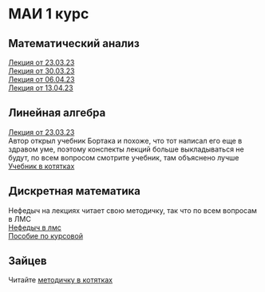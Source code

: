 # МАИ 1 курс
## Математический анализ

[Лекция от 23.03.23](https://github.com/Demo13B/MAI/blob/main/MathAn/MathAn23.03.23.pdf)\
[Лекция от 30.03.23](https://github.com/Demo13B/MAI/blob/main/MathAn/MathAn30.03.23.pdf)\
[Лекция от 06.04.23](https://github.com/Demo13B/MAI/blob/main/MathAn/MathAn06.04.23.pdf)\
[Лекция от 13.04.23](https://github.com/Demo13B/MAI/blob/main/MathAn/MathAn13.04.23.pdf)

## Линейная алгебра

[Лекция от 23.03.23](https://github.com/Demo13B/MAI/blob/main/LinAl/LinAl23.03.23.pdf)\
Автор открыл учебник Бортака и похоже, что тот написал его еще в здравом уме, поэтому конспекты лекций больше выкладываться не будут, по всем вопросом смотрите учебник, там объяснено лучше\
[Учебник в котятках](https://drive.google.com/file/d/1_hDGPZptI3gUsukBP31Pc1iZGdke9d53/view)

## Дискретная математика
Нефедыч на лекциях читает свою методичку, так что по всем вопросам в ЛМС\
[Нефедыч в лмс](https://lms.mai.ru/course/view.php?id=5560)\
[Пособие по курсовой](https://github.com/Demo13B/MAI/blob/main/Posobie_po_kursovoy.pdf)

## Зайцев
Читайте [методичку в котятках](https://drive.google.com/file/d/13VM9Ixqfgd2Wqwu3Kht1LUMZb5E0sno8/view)

